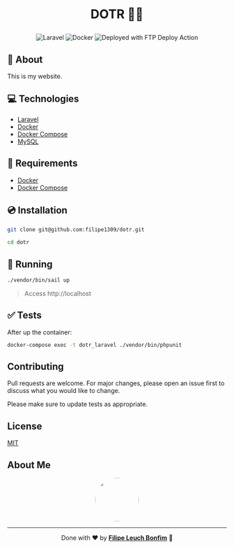 # <p align="center">DOTR 🏃‍♂️</p>

<p align="center">
    <img src="https://img.shields.io/badge/Code-Laravel-informational?style=flat-square&logo=laravel&color=FF2D20" alt="Laravel" />
    <img src="https://img.shields.io/badge/Tools-Docker-informational?style=flat-square&logo=docker&color=2496ED" alt="Docker" />
    <img alt="Deployed with FTP Deploy Action" src="https://img.shields.io/badge/Deployed With-FTP DEPLOY ACTION-%3CCOLOR%3E?color=d00000">

</p>

## 💬 About

This is my website.

## :computer: Technologies

-   [Laravel](https://laravel.com/)
-   [Docker](https://www.docker.com/)
-   [Docker Compose](https://docs.docker.com/compose/)
-   [MySQL](https://www.mysql.com/)

## :scroll: Requirements

-   [Docker](https://www.docker.com/)
-   [Docker Compose](https://docs.docker.com/compose/)

## :cd: Installation

```sh
git clone git@github.com:filipe1309/dotr.git
```

```sh
cd dotr
```

## :runner: Running

```sh
./vendor/bin/sail up
```

> Access http://localhost

## :white_check_mark: Tests

After up the container:

```sh
docker-compose exec -t dotr_laravel ./vendor/bin/phpunit
```

## Contributing

Pull requests are welcome. For major changes, please open an issue first to discuss what you would like to change.

Please make sure to update tests as appropriate.

## License

[MIT](https://choosealicense.com/licenses/mit/)

## About Me

<p align="center">
    <a style="font-weight: bold" href="https://www.linkedin.com/in/filipe1309/">
    <img style="border-radius:50%" width="100px; "src="https://avatars.githubusercontent.com/u/2081014?s=60&v=4"/>
    </a>
</p>

---

<p align="center">
    Done with ♥ by <a style="font-weight: bold" href="https://www.linkedin.com/in/filipe1309/">Filipe Leuch Bonfim</a> 🖖
</p>
